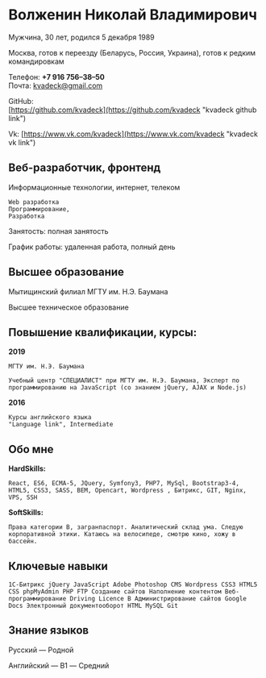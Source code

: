 # Волженин Николай Владимирович
Мужчина, 30 лет, родился 5 декабря 1989

Москва, готов к переезду (Беларусь, Россия, Украина), готов к редким командировкам
 
Телефон: **+7 916 756–38–50**  
Почта: [kvadeck@gmail.com](mailto:kvadeck@gmail.com "kvadeck mailto link")

GitHub:  
[https://github.com/kvadeck](https://github.com/kvadeck "kvadeck github link")

Vk:
[https://www.vk.com/kvadeck](https://www.vk.com/kvadeck "kvadeck vk link")  

## Веб-разработчик, фронтенд

Информационные технологии, интернет, телеком

    Web разработка
    Программирование, 
    Разработка
    

Занятость: полная занятость

График работы: удаленная работа, полный день

## Высшее образование

Мытищинский филиал МГТУ им. Н.Э. Баумана
 
Высшее техническое образование


## Повышение квалификации, курсы:

**2019**

    МГТУ им. Н.Э. Баумана

    Учебный центр "СПЕЦИАЛИСТ" при МГТУ им. Н.Э. Баумана, Эксперт по программированию на JavaScript (со знанием jQuery, AJAX и Node.js)

**2016**

    Курсы английского языка
    "Language link", Intermediate

## Обо мне

**HardSkills:**

    React, ES6, ECMA-5, JQuery, Symfony3, PHP7, MySql, Bootstrap3-4, HTML5, CSS3, SASS, BEM, Opencart, Wordpress , Битрикс, GIT, Nginx, VPS, SSH

**SoftSkills:** 
    
    Права категории B, загранпаспорт. Аналитический склад ума. Следую корпоративной этики. Катаюсь на велосипеде, смотрю кино, хожу в бассейн.


## Ключевые навыки

    1С-Битрикс jQuery JavaScript Adobe Photoshop CMS Wordpress CSS3 HTML5 CSS phpMyAdmin PHP FTP Создание сайтов Наполнение контентом Веб-программирование Driving Licence B Администрирование сайтов Google Docs Электронный документооборот HTML MySQL Git


## Знание языков

Русский — Родной

Английский — B1 — Средний
